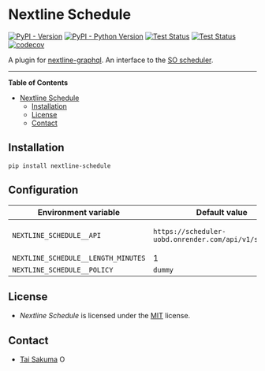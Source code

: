 # Nextline Schedule

[![PyPI - Version](https://img.shields.io/pypi/v/nextline-schedule.svg)](https://pypi.org/project/nextline-schedule)
[![PyPI - Python Version](https://img.shields.io/pypi/pyversions/nextline-schedule.svg)](https://pypi.org/project/nextline-schedule)
[![Test Status](https://github.com/simonsobs/nextline-schedule/actions/workflows/unit-test.yml/badge.svg)](https://github.com/simonsobs/nextline-schedule/actions/workflows/unit-test.yml)
[![Test Status](https://github.com/simonsobs/nextline-schedule/actions/workflows/type-check.yml/badge.svg)](https://github.com/simonsobs/nextline-schedule/actions/workflows/type-check.yml)
[![codecov](https://codecov.io/gh/simonsobs/nextline-schedule/branch/main/graph/badge.svg)](https://codecov.io/gh/simonsobs/nextline-schedule)

A plugin for [nextline-graphql](https://github.com/simonsobs/nextline-graphql).
An interface to the [SO scheduler](https://github.com/simonsobs/so-scheduler).

---

**Table of Contents**

- [Nextline Schedule](#nextline-schedule)
  - [Installation](#installation)
  - [License](#license)
  - [Contact](#contact)

## Installation

```console
pip install nextline-schedule
```

## Configuration

| Environment variable                | Default value                                          | Description                                                                                          |
| ----------------------------------- | ------------------------------------------------------ | ---------------------------------------------------------------------------------------------------- |
| `NEXTLINE_SCHEDULE__API`            | `https://scheduler-uobd.onrender.com/api/v1/schedule/` | The [schedule API URL](https://github.com/simonsobs/so-scheduler/blob/master/readme.md#schedule-api) |
| `NEXTLINE_SCHEDULE__LENGTH_MINUTES` | 1                                                      |                                                                                                      |
| `NEXTLINE_SCHEDULE__POLICY`         | `dummy`                                                |                                                                                                      |

## License

- _Nextline Schedule_ is licensed under the [MIT](https://spdx.org/licenses/MIT.html) license.

## Contact

- [Tai Sakuma](https://github.com/TaiSakuma) <span itemscope itemtype="https://schema.org/Person"><a itemprop="sameAs" content="https://orcid.org/0000-0003-3225-9861" href="https://orcid.org/0000-0003-3225-9861" target="orcid.widget" rel="me noopener noreferrer" style="vertical-align:text-top;"><img src="https://orcid.org/sites/default/files/images/orcid_16x16.png" style="width:1em;margin-right:.5em;" alt="ORCID iD icon"></a></span>
